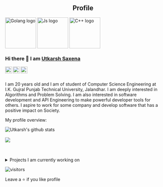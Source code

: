 <p align="center">
<h2 align="center">Profile</h2>
<div>
 <img width="100px" src="https://user-images.githubusercontent.com/82103333/208444307-2f947eaa-11bc-43df-ad3f-5fc315aea679.png" align="center" alt="Golang logo" />
 <img width="100px" src="https://user-images.githubusercontent.com/82103333/208444478-82c8b95d-10da-42c3-b7e6-743b9b37fb93.png" align="center" alt="Js logo" />
 <img width="100px" src="https://user-images.githubusercontent.com/82103333/208445077-ba38008f-aab6-44d7-8ecc-bbbea9a8dd20.png" align="center" alt="C++ logo" />
 </div>
</p>

### Hi there 👋 I am [Utkarsh Saxena](https://github.com/UtkarshSaxenautk)

<a href="https://www.linkedin.com/in/utkarsh-saxena-5a9034201/">
  <img align="left" alt="Utkarsh's Linkedin" width="22px" src="https://cdn.jsdelivr.net/npm/simple-icons@v3/icons/linkedin.svg" />
</a>
<a href="https://www.codechef.com/users/utk_2003">
  <img align="left" alt="Utkarsh's CodeChef" width="22px" src="https://cdn.jsdelivr.net/npm/simple-icons@3.13.0/icons/codechef.svg" />
<a href="https://leetcode.com/usutk/">
  <img align="left" alt="Utkarsh's Leetcode" width="22px" src="https://cdn.jsdelivr.net/npm/simple-icons@v3/icons/leetcode.svg" />
</a>

<br />
<br />

<div>
 <p>

I am 20 years old and I am of student of Computer Science Engineering at I.K. Gujral Punjab Technical University, Jalandhar. I am deeply interested in Algorithms and Problem Solving. I am also interested in software development and API Engineering to make powerful developer tools for others. I aspire to work for some company and develop software that has a positive impact on Society.

</h4>
</div>

<div><p>My profile overview: </p></div>

![Utkarsh's github stats](https://github-readme-stats-eight-theta.vercel.app/api?username=utkarshsaxenautk&show_icons=true&theme=algolia&include_all_commits=true&count_private=true)
<br/>
<br/>
<img src="https://github-readme-stats.vercel.app/api/top-langs/?username=UtkarshSaxenautk&count_private=false&hide=html,scss,,ejs&theme=dracula&line_height=10">
<br />
<br />
<br />

<details>
<summary>
  Projects I am currently working on
</summary>

<br />

[Chat Room](https://github.com/UtkarshSaxenautk/Chat_Room)
[Booking Site](https://github.com/UtkarshSaxenautk/Booking-Site)

<br />

</details>

![visitors](https://visitor-badge.laobi.icu/badge?page_id=UtrkarshSaxenautk.UtkarshSaxenautk)

Leave a ⭐️ if you like profile
